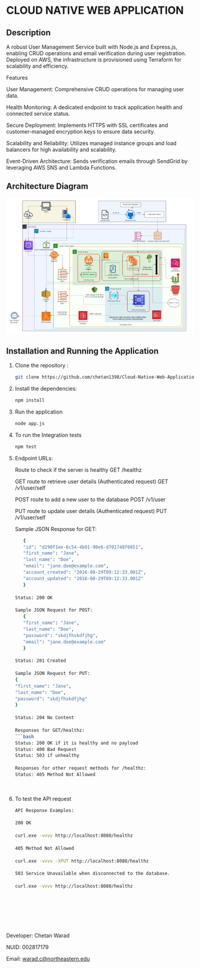 # CLOUD NATIVE WEB APPLICATION

## Description
A robust User Management Service built with Node.js and Express.js, enabling CRUD operations and email verification during user registration. Deployed on AWS, the infrastructure is provisioned using Terraform for scalability and efficiency.

Features

User Management: Comprehensive CRUD operations for managing user data.

Health Monitoring: A dedicated endpoint to track application health and connected service status.

Secure Deployment: Implements HTTPS with SSL certificates and customer-managed encryption keys to ensure data security.

Scalability and Reliability: Utilizes managed instance groups and load balancers for high availability and scalability.

Event-Driven Architecture: Sends verification emails through SendGrid by leveraging AWS SNS and Lambda Functions.

## Architecture Diagram
![Architecture Diagram](csye6225.jpeg)



## Installation and Running the Application 

1. Clone the repository :

   ```bash
   git clone https://github.com/chetan1398/Cloud-Native-Web-Application-.git
   

2. Install the dependencies:
   ```bash
   npm install

3. Run the application
   ```bash
   node app.js

5. To run the Integration tests
   ```bash
   npm test

6. Endpoint URLs:

   Route to check if the server is healthy
   GET /healthz

   GET route to retrieve user details (Authenticated request)
   GET /v1/user/self

   POST route to add a new user to the database
   POST /v1/user

   PUT route to update user details (Authenticated request)
   PUT /v1/user/self

   Sample JSON Response for GET:
   ```bash
      {
      "id": "d290f1ee-6c54-4b01-90e6-d701748f0851",
      "first_name": "Jane",
      "last_name": "Doe",
      "email": "jane.doe@example.com",
      "account_created": "2016-08-29T09:12:33.001Z",
      "account_updated": "2016-08-29T09:12:33.001Z"
      }

   Status: 200 OK

   Sample JSON Request for POST:
      {
      "first_name": "Jane",
      "last_name": "Doe",
      "password": "skdjfhskdfjhg",
      "email": "jane.doe@example.com"
      }

   Status: 201 Created

   Sample JSON Request for PUT:
   {
   "first_name": "Jane",
   "last_name": "Doe",
   "password": "skdjfhskdfjhg"
   }

   Status: 204 No Content

   Responses for GET/healthz:
   ```bash
   Status: 200 OK if it is healthy and no payload
   Status: 400 Bad Request
   Status: 503 if unhealthy

   Responses for other request methods for /healthz:
   Status: 405 Method Not Allowed




7. To test the API request
   ```bash
   API Response Examples: 

   200 OK

   curl.exe -vvvv http://localhost:8080/healthz

   405 Method Not Allowed

   curl.exe -vvvv -XPUT http://localhost:8080/healthz

   503 Service Unavailable when disconnected to the database.

   curl.exe -vvvv http://localhost:8080/healthz








Developer: Chetan Warad

NUID: 002817179

Email: warad.c@northeastern.edu
